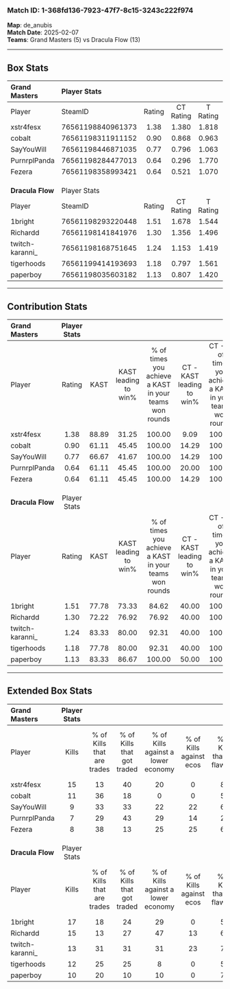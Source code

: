 ### Match ID: 1-368fd136-7923-47f7-8c15-3243c222f974  
**Map**: de_anubis  
**Match Date**: 2025-02-07  
**Teams**: Grand Masters (5) vs Dracula Flow (13)  

---  

## Box Stats  

| **Grand Masters** | Player Stats      |        |           |          |       |       |       |         |        |      |     |
| :- | :- | :-: | :-: | :-: | :-: | :-: | :-: | :-: | :-: | :-: | :-: |
| Player            | SteamID           | Rating | CT Rating | T Rating | KAST  |  ADR  | Kills | Assists | Deaths | K/D  | HS% |
| xstr4fesx         | 76561198840961373 |  1.38  |   1.380   |  1.818   | 88.89 | 98.5  |  15   |    3    |   13   | 1.15 | 66  |
| cobalt            | 76561198311911152 |  0.90  |   0.868   |  0.963   | 61.11 | 58.1  |  11   |    6    |   12   | 0.92 | 27  |
| SayYouWill        | 76561198446871035 |  0.77  |   0.796   |  1.063   | 66.67 | 65.2  |   9   |    4    |   15   | 0.60 | 44  |
| PurnrplPanda      | 76561198284477013 |  0.64  |   0.296   |  1.770   | 61.11 | 49.6  |   7   |    4    |   13   | 0.54 | 57  |
| Fezera            | 76561198358993421 |  0.64  |   0.521   |  1.070   | 61.11 | 48.2  |   8   |    2    |   14   | 0.57 | 50  |
|                   |                   |        |           |          |       |       |       |         |        |      |     |
|                   |                   |        |           |          |       |       |       |         |        |      |     |
|                   |                   |        |           |          |       |       |       |         |        |      |     |
| **Dracula Flow**  | Player Stats      |        |           |          |       |       |       |         |        |      |     |
| Player            | SteamID           | Rating | CT Rating | T Rating | KAST  |  ADR  | Kills | Assists | Deaths | K/D  | HS% |
| 1bright           | 76561198293220448 |  1.51  |   1.678   |  1.544   | 77.78 | 97.0  |  17   |    4    |   9    | 1.89 | 58  |
| Richardd          | 76561198141841976 |  1.30  |   1.356   |  1.496   | 72.22 | 100.9 |  15   |    9    |   13   | 1.15 | 60  |
| twitch-karanni_   | 76561198168751645 |  1.24  |   1.153   |  1.419   | 83.33 | 72.4  |  13   |    7    |   11   | 1.18 | 30  |
| tigerhoods        | 76561199414193693 |  1.18  |   0.797   |  1.561   | 77.78 | 73.2  |  12   |    6    |   10   | 1.20 | 58  |
| paperboy          | 76561198035603182 |  1.13  |   0.807   |  1.420   | 83.33 | 54.1  |  10   |    2    |   7    | 1.43 | 40  |
---  

## Contribution Stats  

| **Grand Masters** | Player Stats |       |                      |                                                        |                           |                                                             |                          |                                                            |
| :- | :-: | :-: | :-: | :-: | :-: | :-: | :-: | :-: |
| Player            |    Rating    | KAST  | KAST leading to win% | % of times you achieve a KAST in your teams won rounds | CT - KAST leading to win% | CT - % of times you achieve a KAST in your teams won rounds | T - KAST leading to win% | T - % of times you achieve a KAST in your teams won rounds |
| xstr4fesx         |     1.38     | 88.89 |        31.25         |                         100.00                         |           9.09            |                           100.00                            |          80.00           |                           100.00                           |
| cobalt            |     0.90     | 61.11 |        45.45         |                         100.00                         |           14.29           |                           100.00                            |          100.00          |                           100.00                           |
| SayYouWill        |     0.77     | 66.67 |        41.67         |                         100.00                         |           14.29           |                           100.00                            |          80.00           |                           100.00                           |
| PurnrplPanda      |     0.64     | 61.11 |        45.45         |                         100.00                         |           20.00           |                           100.00                            |          66.67           |                           100.00                           |
| Fezera            |     0.64     | 61.11 |        45.45         |                         100.00                         |           14.29           |                           100.00                            |          100.00          |                           100.00                           |
|                   |              |       |                      |                                                        |                           |                                                             |                          |                                                            |
|                   |              |       |                      |                                                        |                           |                                                             |                          |                                                            |
|                   |              |       |                      |                                                        |                           |                                                             |                          |                                                            |
| **Dracula Flow**  | Player Stats |       |                      |                                                        |                           |                                                             |                          |                                                            |
| Player            |    Rating    | KAST  | KAST leading to win% | % of times you achieve a KAST in your teams won rounds | CT - KAST leading to win% | CT - % of times you achieve a KAST in your teams won rounds | T - KAST leading to win% | T - % of times you achieve a KAST in your teams won rounds |
| 1bright           |     1.51     | 77.78 |        73.33         |                         84.62                          |           40.00           |                           100.00                            |          90.00           |                           81.82                            |
| Richardd          |     1.30     | 72.22 |        76.92         |                         76.92                          |           40.00           |                           100.00                            |          100.00          |                           72.73                            |
| twitch-karanni_   |     1.24     | 83.33 |        80.00         |                         92.31                          |           40.00           |                           100.00                            |          100.00          |                           90.91                            |
| tigerhoods        |     1.18     | 77.78 |        80.00         |                         92.31                          |           40.00           |                           100.00                            |          100.00          |                           90.91                            |
| paperboy          |     1.13     | 83.33 |        86.67         |                         100.00                         |           50.00           |                           100.00                            |          100.00          |                           100.00                           |
---  

## Extended Box Stats  

| **Grand Masters** | Player Stats |                            |                            |                                    |                         |                              |                                 |        |                             |                                     |                          |                               |                            |
| :- | :-: | :-: | :-: | :-: | :-: | :-: | :-: | :-: | :-: | :-: | :-: | :-: | :-: |
| Player            |    Kills     | % of Kills that are trades | % of Kills that got traded | % of Kills against a lower economy | % of Kills against ecos | % of Kills that are flawless | % of Kills that are close duels | Deaths | % of Deaths that get traded | % of Deaths against a lower economy | % of Deaths against ecos | % of Deaths that are flawless | % of Deaths that are close |
| xstr4fesx         |      15      |             13             |             40             |                 20                 |            0            |              87              |               13                |   13   |             38              |                  8                  |            0             |              54               |             8              |
| cobalt            |      11      |             36             |             18             |                 0                  |            0            |              55              |                9                |   12   |              0              |                  8                  |            0             |              67               |             0              |
| SayYouWill        |      9       |             33             |             33             |                 22                 |           22            |              67              |               11                |   15   |             27              |                 13                  |            7             |              60               |             13             |
| PurnrplPanda      |      7       |             29             |             43             |                 29                 |           14            |              29              |                0                |   13   |             38              |                 15                  |            8             |              62               |             8              |
| Fezera            |      8       |             38             |             13             |                 25                 |           25            |              63              |               13                |   14   |             14              |                  7                  |            0             |              71               |             14             |
|                   |              |                            |                            |                                    |                         |                              |                                 |        |                             |                                     |                          |                               |                            |
|                   |              |                            |                            |                                    |                         |                              |                                 |        |                             |                                     |                          |                               |                            |
|                   |              |                            |                            |                                    |                         |                              |                                 |        |                             |                                     |                          |                               |                            |
| **Dracula Flow**  | Player Stats |                            |                            |                                    |                         |                              |                                 |        |                             |                                     |                          |                               |                            |
| Player            |    Kills     | % of Kills that are trades | % of Kills that got traded | % of Kills against a lower economy | % of Kills against ecos | % of Kills that are flawless | % of Kills that are close duels | Deaths | % of Deaths that get traded | % of Deaths against a lower economy | % of Deaths against ecos | % of Deaths that are flawless | % of Deaths that are close |
| 1bright           |      17      |             18             |             24             |                 29                 |            0            |              59              |               12                |   9    |             11              |                 11                  |            0             |              78               |             0              |
| Richardd          |      15      |             13             |             27             |                 47                 |           13            |              60              |               20                |   13   |             38              |                 23                  |            8             |              38               |             15             |
| twitch-karanni_   |      13      |             31             |             31             |                 31                 |           23            |              77              |                0                |   11   |             27              |                 27                  |            0             |              73               |             9              |
| tigerhoods        |      12      |             25             |             25             |                 8                  |            0            |              50              |                0                |   10   |             30              |                 20                  |            0             |              70               |             10             |
| paperboy          |      10      |             20             |             10             |                 10                 |            0            |              70              |               10                |   7    |             43              |                 29                  |            0             |              71               |             14             |
